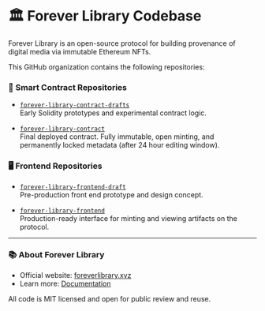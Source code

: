 # 🏛️ Forever Library Codebase

Forever Library is an open-source protocol for building provenance of digital media via immutable Ethereum NFTs.

This GitHub organization contains the following repositories:

### 🔐 Smart Contract Repositories

- [`forever-library-contract-drafts`](https://github.com/foreverlibrary/forever-library-contract-drafts)  
  Early Solidity prototypes and experimental contract logic.

- [`forever-library-contract`](https://github.com/foreverlibrary/forever-library-smart-contract)  
  Final deployed contract. Fully immutable, open minting, and permanently locked metadata (after 24 hour editing window).

### 🖥 Frontend Repositories

- [`forever-library-frontend-draft`](https://github.com/foreverlibrary/forever-library-frontend-draft)  
  Pre-production front end prototype and design concept.

- [`forever-library-frontend`](https://github.com/foreverlibrary/forever-library-frontend)  
  Production-ready interface for minting and viewing artifacts on the protocol.

---

### 📚 About Forever Library

- Official website: [foreverlibrary.xyz](https://foreverlibrary.xyz)  
- Learn more: [Documentation](https://gleaming-polyester-5ee.notion.site/Forever-Library-Documentation-1d78cb99bdf28049857de54a2e48cc4c)

All code is MIT licensed and open for public review and reuse.
